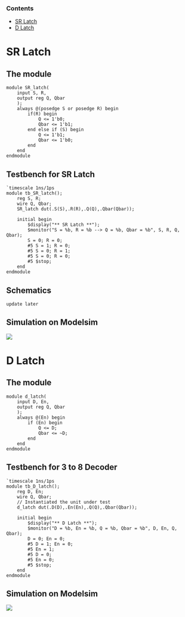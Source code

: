 ### Contents
- [SR Latch](#SR_latch)
- [D Latch](#D_latch)

<a name="SR_latch"></a>
# SR Latch
## The module
```
module SR_latch(
	input S, R, 
	output reg Q, Qbar
	);
	always @(posedge S or posedge R) begin
		if(R) begin
			Q <= 1'b0;
			Qbar <= 1'b1;
		end else if (S) begin
			Q <= 1'b1;
			Qbar <= 1'b0;
		end
	end
endmodule 
```
## Testbench for SR Latch
```
`timescale 1ns/1ps
module tb_SR_latch();
	reg S, R;
	wire Q, Qbar;
	SR_latch dut(.S(S),.R(R),.Q(Q),.Qbar(Qbar));

	initial begin
		$display("** SR Latch **");
		$monitor("S = %b, R = %b --> Q = %b, Qbar = %b", S, R, Q, Qbar);
		S = 0; R = 0;
		#5 S = 1; R = 0;
		#5 S = 0; R = 1;
		#5 S = 0; R = 0;
		#5 $stop;
	end
endmodule
```
## Schematics
`update later`
## Simulation on Modelsim 
<img src=https://i.imgur.com/oCXB5pe.png>

<a name="D_latch"></a>
# D Latch
## The module
```
module d_latch(
	input D, En,
	output reg Q, Qbar
	);
	always @(En) begin
		if (En) begin
			Q <= D;
			Qbar <= ~D;
		end
	end
endmodule
```
## Testbench for 3 to 8 Decoder
```
`timescale 1ns/1ps
module tb_D_latch();
	reg D, En;
	wire Q, Qbar;
	// Instantiated the unit under test
	d_latch dut(.D(D),.En(En),.Q(Q),.Qbar(Qbar));
	
	initial begin
		$display("** D Latch **");
		$monitor("D = %b, En = %b, Q = %b, Qbar = %b", D, En, Q, Qbar);
		D = 0; En = 0;
		#5 D = 1; En = 0;
		#5 En = 1;
		#5 D = 0;
		#5 En = 0;
		#5 $stop;
	end
endmodule 
```
## Simulation on Modelsim
<img src=https://i.imgur.com/jyBX1va.png>
